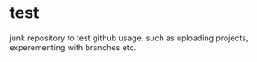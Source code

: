 # test
junk repository to test github usage, such as uploading projects, experementing with branches etc.  
